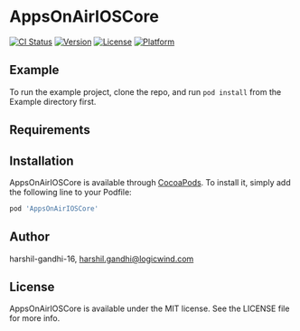 # AppsOnAirIOSCore

[![CI Status](https://img.shields.io/travis/harshil-gandhi-16/AppsOnAirIOSCore.svg?style=flat)](https://travis-ci.org/harshil-gandhi-16/AppsOnAirIOSCore)
[![Version](https://img.shields.io/cocoapods/v/AppsOnAirIOSCore.svg?style=flat)](https://cocoapods.org/pods/AppsOnAirIOSCore)
[![License](https://img.shields.io/cocoapods/l/AppsOnAirIOSCore.svg?style=flat)](https://cocoapods.org/pods/AppsOnAirIOSCore)
[![Platform](https://img.shields.io/cocoapods/p/AppsOnAirIOSCore.svg?style=flat)](https://cocoapods.org/pods/AppsOnAirIOSCore)

## Example

To run the example project, clone the repo, and run `pod install` from the Example directory first.

## Requirements

## Installation

AppsOnAirIOSCore is available through [CocoaPods](https://cocoapods.org). To install
it, simply add the following line to your Podfile:

```ruby
pod 'AppsOnAirIOSCore'
```

## Author

harshil-gandhi-16, harshil.gandhi@logicwind.com

## License

AppsOnAirIOSCore is available under the MIT license. See the LICENSE file for more info.
